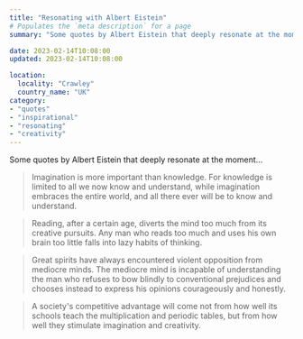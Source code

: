 ```yaml
---
title: "Resonating with Albert Eistein"
# Populates the `meta description` for a page
summary: "Some quotes by Albert Eistein that deeply resonate at the moment."

date: 2023-02-14T10:08:00
updated: 2023-02-14T10:08:00

location:
  locality: "Crawley"
  country_name: "UK"
category:
- "quotes"
- "inspirational"
- "resonating"
- "creativity"
---
```


Some quotes by Albert Eistein that deeply resonate at the moment&hellip;

> Imagination is more important than knowledge. For knowledge is limited to all we now know and understand, while imagination embraces the entire world, and all there ever will be to know and understand.

> Reading, after a certain age, diverts the mind too much from its creative pursuits. Any man who reads too much and uses his own brain too little falls into lazy habits of thinking.

> Great spirits have always encountered violent opposition from mediocre minds. The mediocre mind is incapable of understanding the man who refuses to bow blindly to conventional prejudices and chooses instead to express his opinions courageously and honestly.

> A society's competitive advantage will come not from how well its schools teach the multiplication and periodic tables, but from how well they stimulate imagination and creativity.

